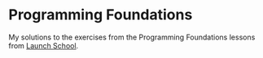 # Programming Foundations #

My solutions to the exercises from the Programming Foundations lessons from [Launch School](https://launchschool.com/courses/79f19170/home). 